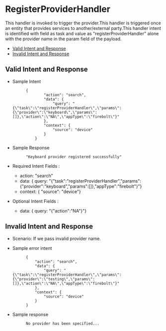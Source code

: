# RegisterProviderHandler 
This handler is invoked to trigger the provider.This handler is triggered once an entity that provides services to another/external party.This handler intent is identified with field as task and value as "registerProviderHandler" alone with the provider name in the param field of the payload.

* [Valid Intent and Response](#valid-intent-and-response)
* [Invalid Intent and Response](#invalid-intent-and-response)

## Valid Intent and Response

- Sample Intent

            {
                    "action": "search",
                    "data": {
                        "query": "{\"task\":\"registerProviderHandler\",\"params\":{\"provider\":\"keyboard\",\"params\":[]},\"action\":\"NA\",\"appType\":\"firebolt\"}"
                    },
                    "context": {
                        "source": "device"
                    }
                }

- Sample Response 
            
            "Keyboard provider registered successfully"

- Required Intent Fields : 
    - action: "search"
    - data: { query: "{"task":"registerProviderHandler","params":{"provider":"keyboard","params":[]},"appType":"firebolt"}"}
    - context: { "source": "device"}

- Optional Intent Fields :
    - data: { query: "{"action":"NA"}"}

## Invalid Intent and Response

- Scenario: If we pass invalid provider name.
- Sample error intent 

            {
                "action": "search",
                "data": {
                    "query": "{\"task\":\"registerProviderHandler\",\"params\":{\"provider\":\"testing\",\"params\":[]},\"action\":\"NA\",\"appType\":\"firebolt\"}"
                },
                "context": {
                    "source": "device"
                }
            }

- Sample response

            No provider has been specified...
